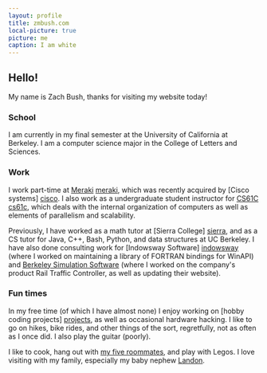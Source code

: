 ```yaml
---
layout: profile
title: zmbush.com
local-picture: true
picture: me
caption: I am white
---
```

## Hello!

My name is Zach Bush, thanks for visiting my website today!

### School

I am currently in my final semester at the University of California at Berkeley.
I am a computer science major in the College of Letters and Sciences.

### Work

I work part-time at [Meraki] [meraki], which was recently acquired by [Cisco
systems] [cisco]. I also work as a undergraduate student instructor for [CS61C]
[cs61c], which deals with the internal organization of computers as well as
elements of parallelism and scalability.

Previously, I have worked as a math tutor at [Sierra College] [sierra], and as a
CS tutor for Java, C++, Bash, Python, and data structures at UC Berkeley. I have
also done consulting work for [Indowsway Software] [indowsway] (where I worked
on maintaining a library of FORTRAN bindings for WinAPI) and [Berkeley
Simulation Software][bss] (where I worked on the company's product Rail Traffic
Controller, as well as updating their website).

### Fun times

In my free time (of which I have almost none) I enjoy working on [hobby coding
projects] [projects], as well as occasional hardware hacking. I like to go on
hikes, bike rides, and other things of the sort, regretfully, not as often as I
once did. I also play the guitar (poorly).

I like to cook, hang out with [my five roommates][Roomies], and play with Legos. I love
visiting with my family, especially my baby nephew [Landon][landy].

[meraki]: http://www.meraki.com/ (Meraki)
[cisco]: http://www.cisco.com/ (Cisco Systems)
[cs61c]: http://www-inst.eecs.berkeley.edu/~cs61c/sp13#staff (Machine Structures)
[sierra]: http://www.sierracollege.edu/ (Sierra College)
[indowsway]: http://www.indowsway.com/ (Indowsway Software)
[bss]: http://www.berkeleysimulation.com/ (Berkeley Simulation Software)
[landy]: http://blog.meofamily.net/ (Meo Family Blog)
[projects]: /projects/ (Hobby Projects)
[roomies]: /images/roomies.jpg (My Roommates)
